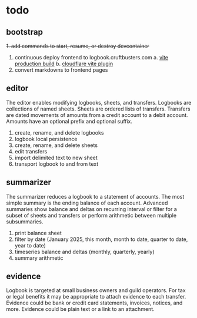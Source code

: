 # todo

## bootstrap

~~1. add commands to start, resume, or destroy devcontainer~~

1. continuous deploy frontend to logbook.cruftbusters.com
   a. [vite production build](https://vite.dev/guide/build.html)
   b. [cloudflare vite plugin](https://developers.cloudflare.com/workers/vite-plugin/tutorial/)
1. convert markdowns to frontend pages

## editor

The editor enables modifying logbooks, sheets, and transfers. Logbooks are collections of named sheets. Sheets are ordered lists of transfers. Transfers are dated movements of amounts from a credit account to a debit account. Amounts have an optional prefix and optional suffix.

1. create, rename, and delete logbooks
1. logbook local persistence
1. create, rename, and delete sheets
1. edit transfers
1. import delimited text to new sheet
1. transport logbook to and from text

## summarizer

The summarizer reduces a logbook to a statement of accounts. The most simple summary is the ending balance of each account. Advanced summaries show balance and deltas on recurring interval or filter for a subset of sheets and transfers or perform arithmetic between multiple subsummaries.

1. print balance sheet
1. filter by date (January 2025, this month, month to date, quarter to date, year to date)
1. timeseries balance and deltas (monthly, quarterly, yearly)
1. summary arithmetic

## evidence

Logbook is targeted at small business owners and guild operators. For tax or legal benefits it may be appropriate to attach evidence to each transfer. Evidence could be bank or credit card statements, invoices, notices, and more. Evidence could be plain text or a link to an attachment.
